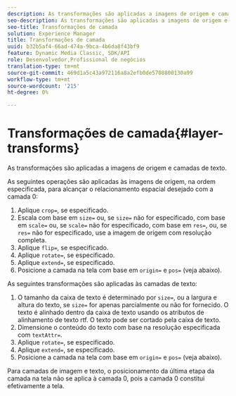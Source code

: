 ```yaml
---
description: As transformações são aplicadas a imagens de origem e camadas de texto.
seo-description: As transformações são aplicadas a imagens de origem e camadas de texto.
seo-title: Transformações de camada
solution: Experience Manager
title: Transformações de camada
uuid: b32b5af4-66ad-474a-9bca-4b6da8f43bf9
feature: Dynamic Media Classic, SDK/API
role: Desenvolvedor,Profissional de negócios
translation-type: tm+mt
source-git-commit: 469d1a5c43a972116a8a2efb0de5708800130a99
workflow-type: tm+mt
source-wordcount: '215'
ht-degree: 0%

---
```



# Transformações de camada{#layer-transforms}

As transformações são aplicadas a imagens de origem e camadas de texto.

As seguintes operações são aplicadas às imagens de origem, na ordem especificada, para alcançar o relacionamento espacial desejado com a camada 0:

1. Aplique `crop=`, se especificado.
1. Escala com base em `size=` ou, se `size=` não for especificado, com base em `scale=` ou, se `scale=` não for especificado, com base em `res=`, ou, se `res=` não for especificado, use a imagem de origem com resolução completa.
1. Aplique `flip=`, se especificado.
1. Aplique `rotate=`, se especificado.
1. Aplique `extend=`, se especificado.
1. Posicione a camada na tela com base em `origin=` e `pos=` (veja abaixo).

As seguintes transformações são aplicadas às camadas de texto:

1. O tamanho da caixa de texto é determinado por `size=`, ou a largura e altura do texto, se `size=` for apenas parcialmente ou não for fornecido. O texto é alinhado dentro da caixa de texto usando os atributos de alinhamento de texto rtf. O texto pode ser cortado pela caixa de texto.
1. Dimensione o conteúdo do texto com base na resolução especificada com `textAttr=`.
1. Aplique `rotate=`, se especificado.
1. Aplique `extend=`, se especificado.
1. Posicione a camada na tela com base em `origin=` e `pos=` (veja abaixo).

Para camadas de imagem e texto, o posicionamento da última etapa da camada na tela não se aplica à camada 0, pois a camada 0 constitui efetivamente a tela.
